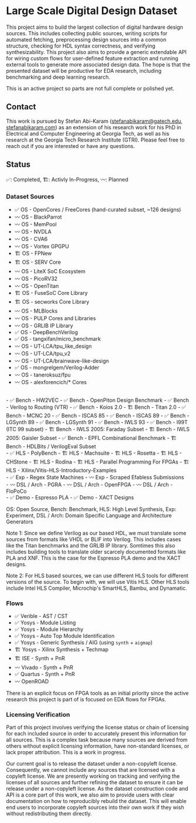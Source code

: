 # Large Scale Digital Design Dataset

This project aims to build the largest collection of digital hardware design sources. This includes collecting public sources, writing scripts for automated fetching, preprocessing design sources into a common structure, checking for HDL syntax correctness, and verifying synthesizability. This project also aims to provide a generic extendable API for wiring custom flows for user-defined feature extraction and running external tools to generate more associated design data. The hope is that the presented dataset will be productive for EDA research, including benchmarking and deep learning research.

This is an active project so parts are not full complete or polished yet.

## Contact

This work is pursued by Stefan Abi-Karam ([stefanabikaram@gatech.edu](mailto:stefanabikaram@gatech.edu), [stefanabikaram.com](https://stefanabikaram.com)) as an extension of his research work for his PhD in Electrical and Computer Engineering at Georgia Tech, as well as his research at the Georgia Tech Research Institute (GTRI). Please feel free to reach out if you are interested or have any questions.

## Status

✅: Completed, 🏗️: Activly In-Progress, 〰️: Planned

### Dataset Sources

- ✅ OS - OpenCores / FreeCores (hand-curated subset, ~126 designs)
- 〰️ OS - BlackParrot
- 〰️ OS - MemPool
- 〰️ OS - NVDLA
- 〰️ OS - CVA6
- 〰️ OS - Vortex GPGPU
- 🏗️ OS - FPNew
- 🏗️ OS - SERV Core
- 〰️ OS - LiteX SoC Ecosystem
- 〰️ OS - PicoRV32
- 〰️ OS - OpenTitan
- 🏗️ OS - FuseSoC Core Library
- 🏗️ OS - secworks Core Library
- 〰️ OS - MLBlocks
- 〰️ OS - PULP Cores and Libraries
- 〰️ OS - GRLIB IP Library
- ✅ OS - DeepBenchVerilog
- ✅ OS - tangxifan/micro\_benchmark
- 〰️ OS - UT-LCA/tpu\_like\_design
- 〰️ OS - UT-LCA/tpu\_v2
- 〰️ OS - UT-LCA/brainwave-like-design
- ✅ OS - mongrelgem/Verilog-Adder
- 〰️ OS - taneroksuz/fpu
- 〰️ OS - alexforencich/* Cores
<br>
- ✅ Bench - HW2VEC
- ✅ Bench - OpenPiton Design Benchmark
- ✅ Bench - Verilog to Routing (VTR)
- ✅ Bench - Koios 2.0
- 🏗️ Bench - Titan 2.0
- ✅ Bench - MCNC 20
- ✅ Bench - ISCAS 85
- ✅ Bench - ISCAS 89
- ✅ Bench - LGSynth 89
- ✅ Bench - LGSynth 91
- ✅ Bench - IWLS 93
- ✅ Bench - I99T (ITC 99 subset)
- 🏗️ Bench - IWLS 2005: Faraday Subset
- 🏗️ Bench - IWLS 2005: Gaisler Subset
- ✅ Bench - EPFL Combinational Benchmark
- 🏗️ Bench - HDLBits / VerilogEval Subset
<br>
- ✅ HLS - PolyBench
- 🏗️ HLS - Machsuite
- 🏗️ HLS - Rosetta
- 🏗️ HLS - CHStone
- 🏗️ HLS - Rodina
- 🏗️ HLS - Parallel Programming For FPGAs
- 🏗️ HLS - Xilinx/Vitis-HLS-Introductory-Examples
<br>
- ✅ Exp - Regex State Machines
- 〰️ Exp - Scraped Efabless Submissions
<br>
- 〰️ DSL / Arch - PGRA
- 〰️ DSL / Arch - OpenFPGA
- 〰️ DSL / Arch - FloPoCo
<br>
- ✅ Demo - Espresso PLA
- ✅ Demo - XACT Designs

OS: Open Source, Bench: Benchmark, HLS: High Level Synthesis, Exp: Experiment, DSL / Arch: Domain Specific Language and Architecture Generators

Note 1: Since we define Verilog as our based HDL, we must translate some sources from formats like VHDL or BLIF into Verilog. This includes cases like the Titan benchmarks and the GRLIB IP library. Somtimes this also includes building tools to translate older scarcely documented formats like PLA and XNF. This is the case for the Espresso PLA demo and the XACT designs.

Note 2: For HLS based sources, we can use different HLS tools for different versions of the source. To begin with, we will use Vitis HLS. Other HLS tools include Intel HLS Compiler, Microchip's SmartHLS, Bambu, and Dynamatic.

### Flows

- ✅ Verible - AST / CST
- ✅ Yosys - Module Listing
- ✅ Yosys - Module Hierarchy
- ✅ Yosys - Auto Top Module Identification
- ✅ Yosys - Generic Synthesis / AIG (using `synth` + `aigmap`)
- 🏗️ Yosys - Xilinx Synthesis + Techmap
- 🏗️ ISE - Synth + PnR
- 〰️ Vivado - Synth + PnR
- ✅ Quartus - Synth + PnR
- 〰️ OpenROAD

There is an explicit focus on FPGA tools as an initial priority since the active research this project is part of is focused on EDA flows for FPGAs.

### Licensing Verification

Part of this project involves verifying the license status or chain of licensing for each included source in order to accurately present this information for all sources. This is a complex task because many sources are derived from others without explicit licensing information, have non-standard licenses, or lack proper attribution. This is a work in progress.

Our current goal is to release the dataset under a non-copyleft license. Consequently, we cannot include any sources that are licensed with a copyleft license. We are presently working on tracking and verifying the licenses of all sources and further refining the dataset to ensure it can be release under a non-copyleft license. As the dataset construction code and API is a core part of this work, we also aim to provide users with clear documentation on how to reproducibly rebuild the dataset. This will enable end users to incorporate copyleft sources into their own work if they wish without redistributing them directly.
